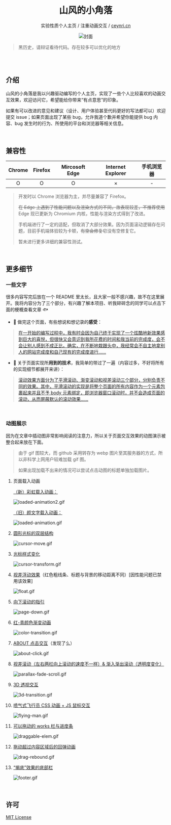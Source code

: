 <div align="center">
  <h1>山风的小角落</h1>
  <p>实验性质个人主页 / 注重动画交互 / <a href="https://www.ceynri.cn/" target="_blank">ceynri.cn</a></p>
  <img src="https://i.loli.net/2020/02/28/VhjGPQi5S7HRpgy.jpg" alt="封面"/>
</div>

> 黑历史，请辩证看待代码。存在较多可以优化的地方

<br>
<br>

## 介绍

山风的小角落是我以兴趣驱动编写的个人主页，实现了一些个人比较喜欢的动画交互效果，欢迎访问它，希望能给你带来“有点意思”的印象。

如果有可以改进的意见和建议（设计、用户体验甚至代码更好的写法都可以）欢迎提交 issue；如果页面出现了某些 bug，允许我道个歉并希望你能提供 bug 内容、bug 发生时的行为、所使用的平台和浏览器等相关信息。

<br>

## 兼容性

| Chrome | Firefox | Mircosoft Edge | Internet Explorer | 手机浏览器 |
| :----: | :-----: | :------------: | :---------------: | :--------: |
|   O    |    O    |       O        |         ×         |     -      |

> 开发时以 Chrome 浏览器为主，并尽量兼容了 Firefox。
>
> ~~在 Edge 上遇到了性能问题以及渲染方式的不同，故表现较差，不推荐使用~~ Edge 现已更新为 Chromium 内核，性能与渲染方式得到了改进。
>
> 手机端进行了一定的适配，但取消了大部分效果。因为页面滚动逻辑存在问题，目前手机端体验较为卡顿，~~有空会修复它~~没有空修复它。
>
> 暂未进行更多详细的兼容性测试。

<br>

## 更多细节

### 一些文字

很多内容写完后放在一个 README 里太长，且大家一般不感兴趣，故不在这里展开。我将内容分为了三个部分，有兴趣了解本项目、听我碎碎念的同学可以点击下面的梗概查看文章 🐟

- 🚩 做完这个页面，有些想说和想记录的**感受**：

> [在一开始的编写过程中，我有时会因为自己终于实现了一个炫酷地新效果感到巨大的喜悦，但很快又会意识到我所花费的时间和我当前的完成度，会不会让别人感到不成正比。确实，在不断地栽跟头中，我经常会不自主地拿别人的网站完成度和自己现有的完成度进行......](./article/summary.md)

- 🔨 关于页面实现所**用到的技术**，我简单的带过了一遍（内容过多，不好将所有的实现细节都展开来讲）：

> [滚动效果方面分为了平滑滚动、渐变滚动和视差滚动三个部分，分别负责不同的效果。其中，平滑滚动的实现是将整个页面的所有内容作为一个元素包裹起来并且不予 body 元素绑定，即浏览器窗口滚动时，并不会造成页面的滚动，从而屏蔽默认的滚动效果......](./article/technical-points.md)

<!--
- 🎨 虽然是半吊子水平，我也来强答一波本站的**设计思路和设计细节**：

> [暗示是对某特点与某效果之间的关系进行间接的绑定的手法，一般用于大家普遍默认的关系。注意，非常浅显的图形标识或者文字标识当然不算暗示，信息量更小的特点被称为暗示更加合适。例如绿色常常用来暗示正确，红色往往被当作错误警告，这是颜色的暗示......](./article/design-ideas.md)
-->

<br>

### 动图展示

因为在文章中插动图非常影响阅读的注意力，所以关于页面交互效果的动图演示被整合起来放在下面。

> 由于 gif 图较大，而 github 采用转存为 webp 图片至其服务器的方式，所以非科学上网用户较难加载 gif 图。
>
> 如果出现加载不出来的情况可以尝试点击动图的标题单独加载图片。

1. 页面载入动画

   [（新）彩虹载入动画：](https://i.loli.net/2020/04/13/O9xon4HJ36eAbaP.gif)

   ![loaded-animation2.gif](https://i.loli.net/2020/04/13/O9xon4HJ36eAbaP.gif)

   [（旧）颜文字载入动画：](https://i.loli.net/2020/03/01/RWj3kGxiNzvMyPU.gif)

   ![loaded-animation.gif](https://i.loli.net/2020/03/01/RWj3kGxiNzvMyPU.gif)

2. [圆形光标的双层结构](https://i.loli.net/2020/02/27/GCj84SvNfqRQFcY.gif)

   ![cursor-move.gif](https://i.loli.net/2020/02/27/GCj84SvNfqRQFcY.gif)

3. [光标样式变化](https://i.loli.net/2020/02/27/xFQikNLCJOXHgsA.gif)

   ![cursor-transform.gif](https://i.loli.net/2020/02/27/xFQikNLCJOXHgsA.gif)

4. [视差浮动效果](https://i.loli.net/2020/02/27/hu5I7tTRLCzqD1F.gif)（红色粗线条、标题与背景的移动距离不同）[因性能问题已禁用该效果]

   ![float.gif](https://i.loli.net/2020/02/27/hu5I7tTRLCzqD1F.gif)

5. [向下滚动的指引](https://i.loli.net/2020/02/27/M5REnATWa4kOXhg.gif)

   ![page-down.gif](https://i.loli.net/2020/02/27/M5REnATWa4kOXhg.gif)

6. [红-青颜色渐变动画](https://i.loli.net/2020/02/27/1xKfrjNCFnvEBi4.gif)

   ![color-transition.gif](https://i.loli.net/2020/02/27/1xKfrjNCFnvEBi4.gif)

7. [ABOUT 点击交互](https://i.loli.net/2020/02/27/HNCbyFKarpom4YQ.gif)（发现了么）

   ![about-click.gif](https://i.loli.net/2020/02/27/HNCbyFKarpom4YQ.gif)

8. [视差滚动（左右两栏向上滚动的速度不一样）& 渐入渐出滚动（透明度变化）](https://i.loli.net/2020/02/27/c6V8JRixWQ4AgIK.gif)

   ![parallax-fade-scroll.gif](https://i.loli.net/2020/02/27/c6V8JRixWQ4AgIK.gif)

9. [3D 透视交互](https://i.loli.net/2020/02/27/1YWfMpsOVdlz68T.gif)

   ![3d-transition.gif](https://i.loli.net/2020/02/27/1YWfMpsOVdlz68T.gif)

10. [喷气式飞行员 CSS 动画 + JS 鼠标交互](https://i.loli.net/2020/02/27/HEhTJ8PBZe7d5CO.gif)

    ![flying-man.gif](https://i.loli.net/2020/02/27/HEhTJ8PBZe7d5CO.gif)

11. [可以拖动的 works 栏与进度条](https://i.loli.net/2020/02/27/fPLZaG59rtlxp8X.gif)

    ![draggable-elem.gif](https://i.loli.net/2020/02/27/fPLZaG59rtlxp8X.gif)

12. [拖动超过内容区域后的回弹动画](https://i.loli.net/2020/02/27/TSYQwcb3AeiVn8v.gif)

    ![drag-rebound.gif](https://i.loli.net/2020/02/27/TSYQwcb3AeiVn8v.gif)

13. [“揭底”效果的底部栏](https://i.loli.net/2020/02/27/1rXCWzGTmnSgQqF.gif)

    ![footer.gif](https://i.loli.net/2020/02/27/1rXCWzGTmnSgQqF.gif)

<br>

## 许可

[MIT License](./LICENSE)

<br>
